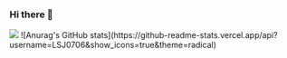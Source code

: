 ### Hi there 👋

<img src="https://img.shields.io/badge/Android-3DDC84?style=flat-square&logo=Android&logoColor=white"/>
![Anurag's GitHub stats](https://github-readme-stats.vercel.app/api?username=LSJ0706&show_icons=true&theme=radical)
